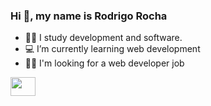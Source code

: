 ### Hi 👋, my name is Rodrigo Rocha



- 👨‍🎓 I study development and software.
- 💻 I’m currently learning web development
- 👨‍💻 I'm looking for a web developer job

<a href="linkedin.com/in/rsarocha/" target="_black" >
  <img align="center" height="30" width="40" src="https://cdn.jsdelivr.net/gh/devicons/devicon/icons/linkedin/linkedin-original.svg" >
  
</a>
